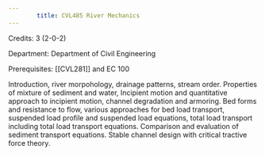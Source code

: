 ```yaml
---
        title: CVL485 River Mechanics
---
```

Credits: 3 (2-0-2)

Department: Department of Civil Engineering

Prerequisites: [[CVL281]] and EC 100

Introduction, river morpohology, drainage patterns, stream order. Properties of mixture of sediment and water, Incipient motion and quantitative approach to incipient motion, channel degradation and armoring. Bed forms and resistance to flow, various approaches for bed load transport, suspended load profile and suspended load equations, total load transport including total load transport equations. Comparison and evaluation of sediment transport equations. Stable channel design with critical tractive force theory.
